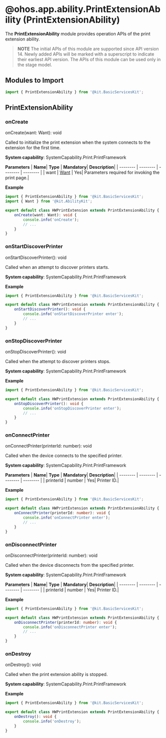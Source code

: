# @ohos.app.ability.PrintExtensionAbility (PrintExtensionAbility)

<!--Kit: Basic Services Kit-->
<!--Subsystem: Print-->
<!--Owner: @guoshengbang-->
<!--Designer: @gcw_4D6e0BBd-->
<!--Tester: @guoshengbang-->
<!--Adviser: @RayShih-->

The **PrintExtensionAbility** module provides operation APIs of the print extension ability.

> **NOTE** 
> The initial APIs of this module are supported since API version 14. Newly added APIs will be marked with a superscript to indicate their earliest API version.
> The APIs of this module can be used only in the stage model.

## Modules to Import

```ts
import { PrintExtensionAbility } from '@kit.BasicServicesKit';
```

## PrintExtensionAbility

### onCreate

onCreate(want: Want): void

Called to initialize the print extension when the system connects to the extension for the first time.

**System capability**: SystemCapability.Print.PrintFramework

**Parameters**
| **Name**| **Type** | **Mandatory**| **Description**|
| -------- | -------- | -------- | -------- |
| want | [Want](../apis-ability-kit/js-apis-application-want.md#want) | Yes| Parameters required for invoking the print page.|

**Example**

```ts
import { PrintExtensionAbility } from '@kit.BasicServicesKit';
import { Want } from '@kit.AbilityKit';

export default class HWPrintExtension extends PrintExtensionAbility {
    onCreate(want: Want): void {
        console.info('onCreate');
        // ...
    }
}
```

### onStartDiscoverPrinter

onStartDiscoverPrinter(): void

Called when an attempt to discover printers starts.

**System capability**: SystemCapability.Print.PrintFramework

**Example**

```ts
import { PrintExtensionAbility } from '@kit.BasicServicesKit';

export default class HWPrintExtension extends PrintExtensionAbility {
    onStartDiscoverPrinter(): void {
        console.info('onStartDiscoverPrinter enter');
        // ...
    }
}
```

### onStopDiscoverPrinter

onStopDiscoverPrinter(): void

Called when the attempt to discover printers stops.

**System capability**: SystemCapability.Print.PrintFramework

**Example**

```ts
import { PrintExtensionAbility } from '@kit.BasicServicesKit';

export default class HWPrintExtension extends PrintExtensionAbility {
    onStopDiscoverPrinter(): void {
        console.info('onStopDiscoverPrinter enter');
        // ...
    }
}
```

### onConnectPrinter

onConnectPrinter(printerId: number): void

Called when the device connects to the specified printer.

**System capability**: SystemCapability.Print.PrintFramework

**Parameters**
| **Name**| **Type** | **Mandatory**| **Description**|
| -------- | -------- | -------- | -------- |
| printerId | number | Yes| Printer ID.|

**Example**

```ts
import { PrintExtensionAbility } from '@kit.BasicServicesKit';

export default class HWPrintExtension extends PrintExtensionAbility {
    onConnectPrinter(printerId: number): void {
        console.info('onConnectPrinter enter');
        // ...
    }
}
```

### onDisconnectPrinter

onDisconnectPrinter(printerId: number): void

Called when the device disconnects from the specified printer.

**System capability**: SystemCapability.Print.PrintFramework

**Parameters**
| **Name**| **Type** | **Mandatory**| **Description**|
| -------- | -------- | -------- | -------- |
| printerId | number | Yes| Printer ID.|

**Example**

```ts
import { PrintExtensionAbility } from '@kit.BasicServicesKit';

export default class HWPrintExtension extends PrintExtensionAbility {
    onDisconnectPrinter(printerId: number): void {
        console.info('onDisconnectPrinter enter');
        // ...
    }
}
```

### onDestroy

onDestroy(): void

Called when the print extension ability is stopped.

**System capability**: SystemCapability.Print.PrintFramework

**Example**

```ts
import { PrintExtensionAbility } from '@kit.BasicServicesKit';

export default class HWPrintExtension extends PrintExtensionAbility {
    onDestroy(): void {
        console.info('onDestroy');
    }
}
```
